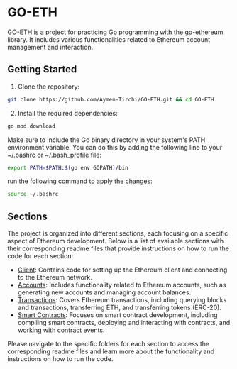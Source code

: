 # GO-ETH

GO-ETH is a project for practicing Go programming with the go-ethereum library. It includes various functionalities related to Ethereum account management and interaction.

## Getting Started

1. Clone the repository:

```bash
git clone https://github.com/Aymen-Tirchi/GO-ETH.git && cd GO-ETH
```

2. Install the required dependencies:

```bash
go mod download
```

Make sure to include the Go binary directory in your system's PATH environment variable. You can do this by adding the following line to your ~/.bashrc or ~/.bash_profile file:

```bash
export PATH=$PATH:$(go env GOPATH)/bin
```

run the following command to apply the changes: 

```bash
source ~/.bashrc
```

## Sections

The project is organized into different sections, each focusing on a specific aspect of Ethereum development. Below is a list of available sections with their corresponding readme files that provide instructions on how to run the code for each section:

- [Client](https://github.com/Aymen-Tirchi/GO-ETH/tree/main/client): Contains code for setting up the Ethereum client and connecting to the Ethereum network.
- [Accounts](https://github.com/Aymen-Tirchi/GO-ETH/tree/main/Accounts): Includes functionality related to Ethereum accounts, such as generating new accounts and managing account balances.
- [Transactions](https://github.com/Aymen-Tirchi/GO-ETH/tree/main/Transactions): Covers Ethereum transactions, including querying blocks and transactions, transferring ETH, and transferring tokens (ERC-20).
- [Smart Contracts](https://github.com/Aymen-Tirchi/GO-ETH/tree/main/smart_contracts): Focuses on smart contract development, including compiling smart contracts, deploying and interacting with contracts, and working with contract events.
<!-- - Event Logs: Provides functionality for subscribing to and reading Ethereum event logs, including event logs from ERC-20 tokens and 0x Protocol.
- Signatures: Covers generating and verifying cryptographic signatures for Ethereum transactions and messages.
- Testing: Includes testing utilities and examples for Ethereum development.
- Swarm: Covers setting up and interacting with the Ethereum Swarm decentralized storage network.
- Whisper: Focuses on connecting to and using the Ethereum Whisper protocol for secure messaging.
- Utilities: Provides a collection of utility functions for Ethereum development. -->

Please navigate to the specific folders for each section to access the corresponding readme files and learn more about the functionality and instructions on how to run the code.

